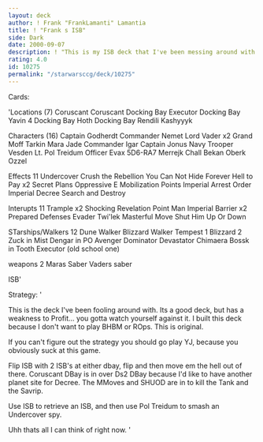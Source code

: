 ```yaml
---
layout: deck
author: ! Frank "FrankLamanti" Lamantia
title: ! "Frank s ISB"
side: Dark
date: 2000-09-07
description: ! "This is my ISB deck that I've been messing around with.  I like it alot."
rating: 4.0
id: 10275
permalink: "/starwarsccg/deck/10275"
---
```

Cards: 

'Locations (7)
Coruscant
Coruscant Docking Bay
Executor Docking Bay
Yavin 4 Docking Bay
Hoth Docking Bay
Rendili
Kashyyyk

Characters (16)
Captain Godherdt
Commander Nemet
Lord Vader x2
Grand Moff Tarkin
Mara Jade
Commander Igar
Captain Jonus
Navy Trooper Vesden
Lt. Pol Treidum
Officer Evax
5D6-RA7
Merrejk
Chall Bekan
Oberk
Ozzel

Effects 11
Undercover
Crush the Rebellion
You Can Not Hide Forever
Hell to Pay x2
Secret Plans
Oppressive E
Mobilization Points
Imperial Arrest Order
Imperial Decree
Search and Destroy

Interupts 11
Trample x2
Shocking Revelation
Point Man
Imperial Barrier x2
Prepared Defenses
Evader
Twi'lek
Masterful Move
Shut Him Up Or Down

STarships/Walkers 12
Dune Walker
Blizzard Walker
Tempest 1
Blizzard 2
Zuck in Mist
Dengar in PO
Avenger
Dominator
Devastator
Chimaera
Bossk in Tooth
Executor (old school one)

weapons 2
Maras Saber
Vaders saber

ISB'

Strategy: '

This is the deck I've been fooling around with.  Its a good deck, but has a weakness to Profit... you gotta watch yourself against it.	I built this deck because I don't want to play BHBM or ROps.  This is original.

If you can't figure out the strategy you should go play YJ, because you obviously suck at this game.

Flip ISB with 2 ISB's at either dbay, flip and then move em the hell out of there.  Coruscant DBay is in over Ds2 DBay because I'd like to have another planet site for Decree.  The MMoves and SHUOD are in to kill the Tank and the Savrip.

Use ISB to retrieve an ISB, and then use Pol Treidum to smash an Undercover spy.

Uhh thats all I can think of right now. '
